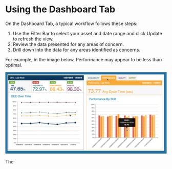 # Using the Dashboard Tab
 On the Dashboard Tab, a typical workflow follows these steps:
 
 1. Use the Filter Bar to select your asset and date range and click Update to refresh the view.
 2. Review the data presented for any areas of concern.
 3. Drill down into the data for any areas identified as concerns.

For example, in the image below, Performance may appear to be less than optimal.

![](dashboardPerformance.png)

The